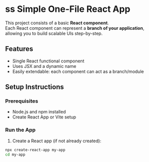 # ss Simple One-File React App

This project consists of a basic **React component**.  
Each React component can represent a **branch of your application**, allowing you to build scalable UIs step-by-step.

##  Features

- Single React functional component
- Uses JSX and a dynamic name
- Easily extendable: each component can act as a branch/module

##  Setup Instructions

###  Prerequisites

- Node.js and npm installed
- Create React App or Vite setup

###  Run the App

1. Create a React app (if not already created):

```bash
npx create-react-app my-app
cd my-app
